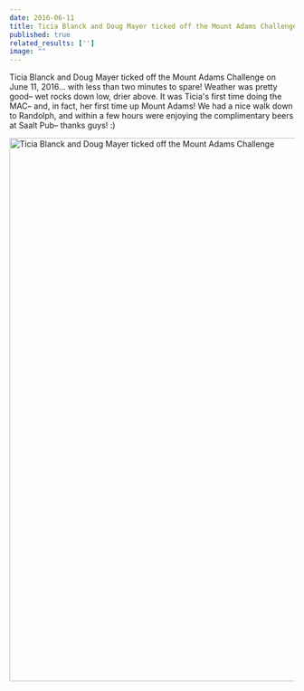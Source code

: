 ```yaml
---
date: 2016-06-11
title: Ticia Blanck and Doug Mayer ticked off the Mount Adams Challenge
published: true
related_results: ['']
image: ""
---
```


<p>Ticia Blanck and Doug Mayer ticked off the Mount Adams Challenge on June 11, 2016... with less than two minutes to spare! Weather was pretty good– wet rocks down low, drier above. It was Ticia's first time doing the MAC– and, in fact, her first time up Mount Adams! We had a nice walk down to Randolph, and within a few hours were enjoying the complimentary beers at Saalt Pub– thanks guys! :)</p>
<img src="/images/uploads/tumblro8rb2hoasy1teh94yo11280.jpg" alt="Ticia Blanck and Doug Mayer ticked off the Mount Adams Challenge" width="1280" height="960" class="img-fluid">

